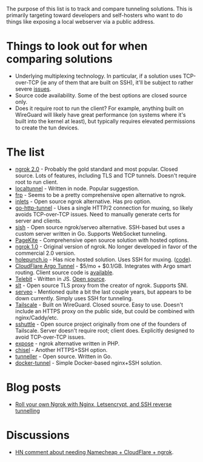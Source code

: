 The purpose of this list is to track and compare tunneling solutions. This is
primarily targeting toward developers and self-hosters who want to do things
like exposing a local webserver via a public address.


# Things to look out for when comparing solutions

* Underlying multiplexing technology. In particular, if a solution uses
  TCP-over-TCP (ie any of them that are built on SSH), it'll be subject to
  rather severe [issues](http://sites.inka.de/bigred/devel/tcp-tcp.html).
* Source code availability. Some of the best options are closed source only.
* Does it require root to run the client? For example, anything built on
  WireGuard will likely have great performance (on systems where it's built
  into the kernel at least), but typically requires elevated permissions to
  create the tun devices.


# The list

* [ngrok 2.0](https://ngrok.com/) - Probably the gold standard and most popular. Closed source. Lots of features, including TLS and TCP tunnels. Doesn't require root to run client.
* [localtunnel](https://github.com/localtunnel) - Written in node. Popular suggestion.
* [frp](https://github.com/fatedier/frp) - Seems to be a pretty comprehensive open alternative to ngrok.
* [inlets](https://github.com/inlets) - Open source ngrok alternative. Has pro option.
* [go-http-tunnel](https://github.com/mmatczuk/go-http-tunnel) - Uses a single HTTP/2 connection for muxing, so likely avoids TCP-over-TCP issues. Need to manually generate certs for server and clients.
* [sish](https://github.com/antoniomika/sish) - Open source ngrok/serveo alternative. SSH-based but uses a custom server written in Go. Supports WebSocket tunneling.
* [PageKite](https://pagekite.net/) - Comprehensive open source solution with hosted options. 
* [ngrok 1.0](https://github.com/inconshreveable/ngrok) - Original version of ngrok. No longer developed in favor of the commercial 2.0 version.
* [holepunch.io](https://holepunch.io) - Has nice hosted solution. Uses SSH for muxing. ([code](https://github.com/CypherpunkArmory/punch/)).
* [CloudFlare Argo Tunnel](https://www.cloudflare.com/products/argo-tunnel/) - $5/mo + $0.1/GB. Integrates with Argo smart routing. Client source code is [available](https://github.com/cloudflare/cloudflared).
* [Telebit](https://telebit.cloud/) - Written in JS. [Open source](https://git.coolaj86.com/coolaj86/telebit.js).
* [slt](https://github.com/inconshreveable/slt) - Open source TLS proxy from the creator of ngrok. Supports SNI.
* [serveo](https://serveo.net) - Mentioned quite a bit the last couple years, but appears to be down currently. Simply uses SSH for tunneling.
* [Tailscale](https://www.tailscale.com/) - Built on WireGuard. Closed source. Easy to use. Doesn't include an HTTPS proxy on the public side, but could be combined with nginx/Caddy/etc.
* [sshuttle](https://github.com/sshuttle/sshuttle) - Open source project originally from one of the founders of Tailscale. Server doesn't require root; client does. Explicitly designed to avoid TCP-over-TCP issues.
* [expose](https://github.com/beyondcode/expose) - ngrok alternative written in PHP.
* [chisel](https://github.com/jpillora/chisel) - Another HTTPS+SSH option.
* [tunneller](https://github.com/skx/tunneller) - Open source. Written in Go.
* [docker-tunnel](https://github.com/vitobotta/docker-tunnel) - Simple Docker-based nginx+SSH solution.


# Blog posts

* [Roll your own Ngrok with Nginx, Letsencrypt, and SSH reverse tunnelling](https://jerrington.me/posts/2019-01-29-self-hosted-ngrok.html)


# Discussions

* [HN comment about needing Namecheap + CloudFlare + ngrok](https://news.ycombinator.com/item?id=24475946).
